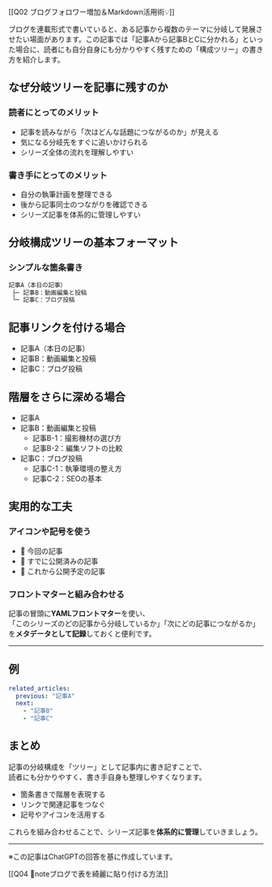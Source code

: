[[Q02 ブログフォロワー増加＆Markdown活用術💡]]


ブログを連載形式で書いていると、ある記事から複数のテーマに分岐して発展させたい場面があります。この記事では「記事Aから記事BとCに分かれる」といった場合に、読者にも自分自身にも分かりやすく残すための「構成ツリー」の書き方を紹介します。

## なぜ分岐ツリーを記事に残すのか

### 読者にとってのメリット
- 記事を読みながら「次はどんな話題につながるのか」が見える  
- 気になる分岐先をすぐに追いかけられる  
- シリーズ全体の流れを理解しやすい  

### 書き手にとってのメリット
- 自分の執筆計画を整理できる  
- 後から記事同士のつながりを確認できる  
- シリーズ記事を体系的に管理しやすい  

## 分岐構成ツリーの基本フォーマット

### シンプルな箇条書き
```markdown
記事A（本日の記事）
 ├─ 記事B：動画編集と投稿
 └─ 記事C：ブログ投稿
```

## 記事リンクを付ける場合
- 記事A（本日の記事）
- 記事B：動画編集と投稿
- 記事C：ブログ投稿

## 階層をさらに深める場合
- 記事A
- 記事B：動画編集と投稿
  - 記事B-1：撮影機材の選び方
  - 記事B-2：編集ソフトの比較
- 記事C：ブログ投稿
  - 記事C-1：執筆環境の整え方
  - 記事C-2：SEOの基本

## 実用的な工夫

### アイコンや記号を使う
- 📌 今回の記事  
- 🔗 すでに公開済みの記事  
- 📝 これから公開予定の記事  

### フロントマターと組み合わせる
記事の冒頭に**YAMLフロントマター**を使い、  
「このシリーズのどの記事から分岐しているか」「次にどの記事につながるか」を**メタデータとして記録**しておくと便利です。

---

## 例
```yaml
related_articles:
  previous: "記事A"
  next:
    - "記事B"
    - "記事C"
```

  
## まとめ

記事の分岐構成を「ツリー」として記事内に書き記すことで、  
読者にも分かりやすく、書き手自身も整理しやすくなります。  

- 箇条書きで階層を表現する  
- リンクで関連記事をつなぐ  
- 記号やアイコンを活用する  

これらを組み合わせることで、シリーズ記事を**体系的に管理**していきましょう。  

---

※この記事はChatGPTの回答を基に作成しています。

[[Q04 📝noteブログで表を綺麗に貼り付ける方法]]
